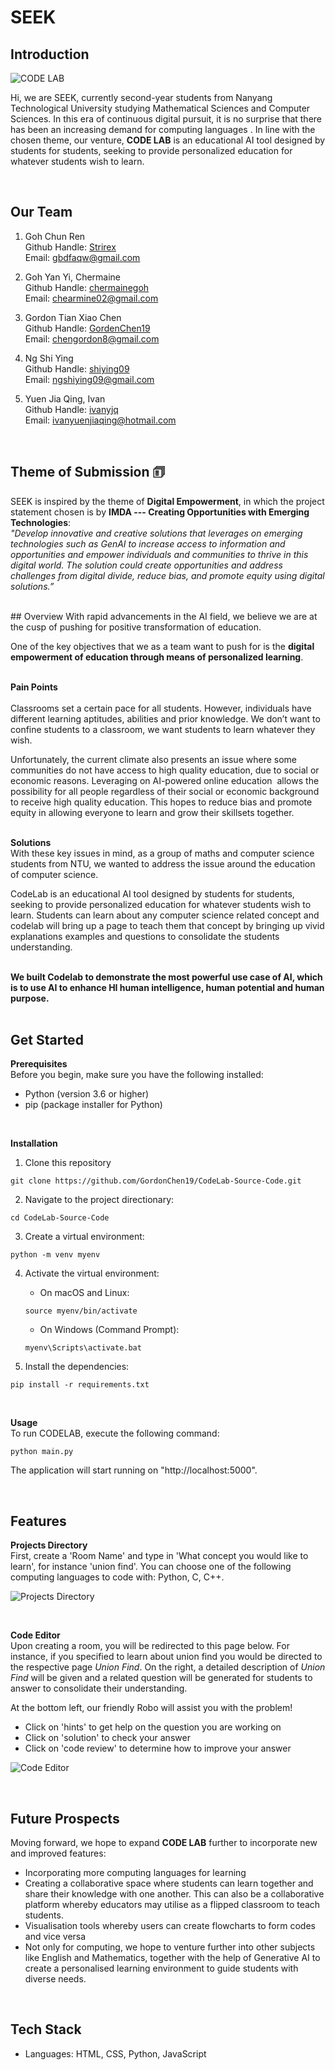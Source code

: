 # SEEK 

## Introduction
![CODE LAB](Website/static/CodeLabLogo.png)

Hi, we are SEEK, currently second-year students from Nanyang Technological University studying Mathematical Sciences and Computer Sciences. In this era of continuous digital pursuit, it is no surprise that there has been an increasing demand for computing languages . In line with the chosen theme, our venture, **CODE LAB** is an educational AI tool designed by students for students, seeking to provide personalized education for whatever students wish to learn. 

<br>

## Our Team 
1. Goh Chun Ren 
<br> Github Handle: [Strirex](https://github.com/Strirex)
<br> Email: gbdfaqw@gmail.com

2. Goh Yan Yi, Chermaine
<br> Github Handle: [chermainegoh](https://github.com/chermainegoh)
<br> Email: chearmine02@gmail.com

3. Gordon Tian Xiao Chen
<br> Github Handle: [GordenChen19](https://github.com/GordonChen19) 
<br> Email: chengordon8@gmail.com

4. Ng Shi Ying
<br> Github Handle: [shiying09](https://github.com/shiying09)
<br> Email: ngshiying09@gmail.com

5. Yuen Jia Qing, Ivan
<br> Github Handle: [ivanyjq](https://github.com/ivanyjq)
<br> Email: ivanyuenjiaqing@hotmail.com 

<br>

## Theme of Submission 🗊 
SEEK is inspired by the theme of **Digital Empowerment**, in which the project statement chosen is by **IMDA --- Creating Opportunities with Emerging Technologies**: 
<br>
<em>"Develop innovative and creative solutions that leverages on emerging technologies such as GenAI to increase access to information and opportunities and empower individuals and communities to thrive in this digital world. The solution could create opportunities and address challenges from digital divide, reduce bias, and promote equity using digital solutions.” </em>

<br>
## Overview
With rapid advancements in the AI field, we believe we are at the cusp of pushing for positive transformation of education. 

One of the key objectives that we as a team want to push for is the **digital empowerment of education through means of personalized learning**.
<br>
<br>

**Pain Points** 
<br>	
Classrooms set a certain pace for all students. However, individuals have different learning aptitudes, abilities and prior knowledge. We don’t want to confine students to a classroom, we want students to learn whatever they wish. 

Unfortunately, the current climate also presents an issue where some communities do not have access to high quality education, due to social or economic reasons. Leveraging on AI-powered online education  allows the possibility for all people regardless of their social or economic background to receive high quality education. This hopes to reduce bias and promote equity in allowing everyone to learn and grow their skillsets together. 
<br>
<br>

**Solutions**
<br>
With these key issues in mind, as a group of maths and computer science students from NTU, we wanted to address the issue around the education of computer science. 

CodeLab is an educational AI tool designed by students for students, seeking to provide personalized education for whatever students wish to learn. Students can learn about any computer science related concept and codelab will bring up a page to teach them that concept by bringing up vivid explanations examples and questions to consolidate the students understanding.
<br>
<br>

**We built Codelab to demonstrate the most powerful use case of AI, which is to use AI to enhance HI human intelligence, human potential and human purpose.**
<br>
<br>

## Get Started
**Prerequisites**
<br>
Before you begin, make sure you have the following installed:
- Python (version 3.6 or higher)
- pip (package installer for Python)
<br>

**Installation**
1. Clone this repository  
```
git clone https://github.com/GordonChen19/CodeLab-Source-Code.git
```

2. Navigate to the project directionary: 
```
cd CodeLab-Source-Code
```

3. Create a virtual environment: 
```
python -m venv myenv
```

4. Activate the virtual environment: 
    - On macOS and Linux:
    ```
    source myenv/bin/activate
    ```

    - On Windows (Command Prompt):
    ```
    myenv\Scripts\activate.bat
    ```

5. Install the dependencies: 
```
pip install -r requirements.txt
```
<br>

**Usage**
<br>
To run CODELAB, execute the following command: 
```
python main.py
```
The application will start running on "http://localhost:5000".

<br>

## Features 
**Projects Directory** <br>
First, create a 'Room Name' and type in 'What concept you would like to learn', for instance 'union find'. You can choose one of the following computing languages to code with: Python, C, C++. 

![Projects Directory](Website/static/CodeLabProjects.png)

<br>

**Code Editor** <br>
Upon creating a room, you will be redirected to this page below. For instance, if you specified to learn about union find you would be directed to the respective page  <em>Union Find</em>. On the right, a detailed description of <em>Union Find</em> will be given and a related question will be generated for students to answer to consolidate their understanding. 
<br>

At the bottom left, our friendly Robo will assist you with the problem!
- Click on 'hints' to get help on the question you are working on
- Click on 'solution' to check your answer
- Click on 'code review' to determine how to improve your answer

![Code Editor](Website/static/CodeLabCodeEditor.png)

<br>

## Future Prospects 
Moving forward, we hope to expand **CODE LAB** further to incorporate new and improved features: 
- Incorporating more computing languages for learning
- Creating a collaborative space where students can learn together and share their knowledge with one another. This can also be a collaborative platform whereby educators may utilise as a flipped classroom to teach students. 
- Visualisation tools whereby users can create flowcharts to form codes and vice versa 
- Not only for computing, we hope to venture further into other subjects like English and Mathematics, together with the help of Generative AI to create a personalised learning environment to guide students with diverse needs. 

<br>

## Tech Stack
- Languages: HTML, CSS, Python, JavaScript
